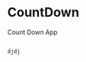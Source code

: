 # CountDown
 Count Down App
          
                            
                                                                                            djdj                                                                   
                                                                                                        
                                                                                                         
                                                                                                  
                                                                                      
                                                           
                                      
                                 
           
         
          
